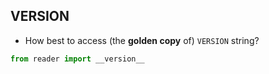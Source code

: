 ## VERSION

- How best to access (the **golden copy** of) `VERSION` string?

```python
from reader import __version__


```